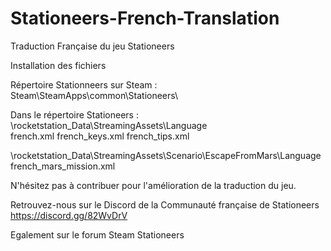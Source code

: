 # Stationeers-French-Translation
Traduction Française du jeu Stationeers

Installation des fichiers

Répertoire Stationneers sur Steam :
Steam\SteamApps\common\Stationeers\

Dans le répertoire Stationeers :
\rocketstation_Data\StreamingAssets\Language\
french.xml
french_keys.xml
french_tips.xml

\rocketstation_Data\StreamingAssets\Scenario\EscapeFromMars\Language\
french_mars_mission.xml

N'hésitez pas à contribuer pour l'amélioration de la traduction du jeu.

Retrouvez-nous sur le Discord de la Communauté française de Stationeers
https://discord.gg/82WvDrV

Egalement sur le forum Steam Stationeers
